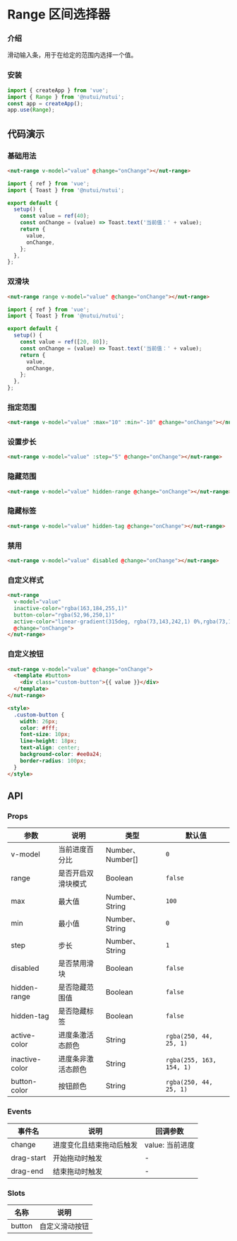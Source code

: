 # Range 区间选择器

### 介绍
  
滑动输入条，用于在给定的范围内选择一个值。

### 安装

```javascript
import { createApp } from 'vue';
import { Range } from '@nutui/nutui';
const app = createApp();
app.use(Range);
```

## 代码演示

### 基础用法
```html
<nut-range v-model="value" @change="onChange"></nut-range>
```
```javascript
import { ref } from 'vue';
import { Toast } from '@nutui/nutui';

export default {
  setup() {
    const value = ref(40);
    const onChange = (value) => Toast.text('当前值：' + value);
    return {
      value,
      onChange,
    };
  },
};
```

### 双滑块
```html
<nut-range range v-model="value" @change="onChange"></nut-range>
```
```javascript
import { ref } from 'vue';
import { Toast } from '@nutui/nutui';

export default {
  setup() {
    const value = ref([20, 80]);
    const onChange = (value) => Toast.text('当前值：' + value);
    return {
      value,
      onChange,
    };
  },
};
```

### 指定范围
```html
<nut-range v-model="value" :max="10" :min="-10" @change="onChange"></nut-range>
```

### 设置步长
```html
<nut-range v-model="value" :step="5" @change="onChange"></nut-range>
```
### 隐藏范围
```html
<nut-range v-model="value" hidden-range @change="onChange"></nut-range>
```

### 隐藏标签
```html
<nut-range v-model="value" hidden-tag @change="onChange"></nut-range>
```

### 禁用
```html
<nut-range v-model="value" disabled @change="onChange"></nut-range>
```

### 自定义样式
```html
<nut-range
  v-model="value"
  inactive-color="rgba(163,184,255,1)"
  button-color="rgba(52,96,250,1)"
  active-color="linear-gradient(315deg, rgba(73,143,242,1) 0%,rgba(73,101,242,1) 100%"
  @change="onChange">
</nut-range>
```

### 自定义按钮
```html
<nut-range v-model="value" @change="onChange">
  <template #button>
    <div class="custom-button">{{ value }}</div>
  </template>
</nut-range>

<style>
  .custom-button {
    width: 26px;
    color: #fff;
    font-size: 10px;
    line-height: 18px;
    text-align: center;
    background-color: #ee0a24;
    border-radius: 100px;
  }
</style>
```

  ## API
  
  ### Props
  
| 参数 | 说明 | 类型 | 默认值 |
| --- | --- | --- | --- |
| v-model | 当前进度百分比 | Number、Number[] | `0` |
| range | 是否开启双滑块模式 | Boolean | `false` |
| max | 最大值 | Number、String | `100` |
| min | 最小值 | Number、String | `0` |
| step | 步长 | Number、String | `1` |
| disabled | 是否禁用滑块 | Boolean | `false` |
| hidden-range | 是否隐藏范围值 | Boolean | `false` |
| hidden-tag | 是否隐藏标签 | Boolean | `false` |
| active-color | 进度条激活态颜色 | String | `rgba(250, 44, 25, 1)` |
| inactive-color | 进度条非激活态颜色 | String | `rgba(255, 163, 154, 1)` |
| button-color | 按钮颜色 | String | `rgba(250, 44, 25, 1)` |

  
### Events

| 事件名             | 说明                     | 回调参数        |
| ------------------ | ------------------------ | --------------- |
| change             | 进度变化且结束拖动后触发 | value: 当前进度 |
| drag-start         | 开始拖动时触发           | -               |
| drag-end           | 结束拖动时触发           | -               |

### Slots

| 名称   | 说明           |
| ------ | -------------- |
| button | 自定义滑动按钮 |

